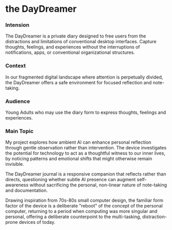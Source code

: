 # the DayDreamer

### Intension
The DayDreamer is a private diary designed to free users from the distractions and limitations of conventional desktop interfaces. Capture thoughts, feelings, and experiences without the interruptions of notifications, apps, or conventional organizational structures.

### Context
In our fragmented digital landscape where attention is perpetually divided, the DayDreamer offers a safe environment for focused reflection and note-taking.

### Audience
Young Adults who may use the diary form to express thoughts, feelings and experiences.

### Main Topic
My project explores how ambient AI can enhance personal reflection through gentle observation rather than intervention. The device investigates the potential for technology to act as a thoughtful witness to our inner lives, by noticing patterns and emotional shifts that might otherwise remain invisible.

The DayDreamer journal is a responsive companion that reflects rather than directs, questioning whether subtle AI presence can augment self-awareness without sacrificing the personal, non-linear nature of note-taking and documentation.

Drawing inspiration from 70s-80s small computer design, the familiar form factor of the device is a deliberate "reboot" of the concept of the personal computer, returning to a period when computing was more singular and personal, offering a deliberate counterpoint to the multi-tasking, distraction-prone devices of today.